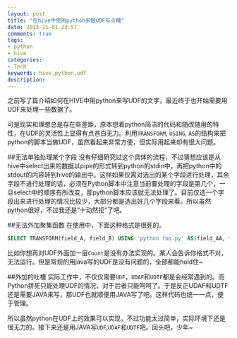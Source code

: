 ```yaml
---
layout: post
title: "在hive中使用python来做UDF有点糟"
date: 2013-11-01 23:57
comments: true
tags:
- python
- hive
categories: 
- Tech
keywords: hive,python,udf
description: 
---
```

之前写了篇介绍如何在HIVE中用python来写UDF的文字，最近终于也开始需要用UDF来处理一些数据了。

可是现实和理想总是存在些差距，原本想着python简洁的代码和随改随用的特性，在UDF的灵活性上显得有点苍白无力。利用`TRANSFORM`, `USING`, `AS`的结构来把python的脚本当做UDF，虽然看起来非常方便，但实际用起来却有很大问题。

##无法单独处理某个字段
没有仔细研究过这个具体的流程，不过猜想应该是从hive中select出来的数据以pipe的形式转到python的stdin中，再把python中的stdout的内容转到hive的输出中。这样如果仅需对选出的某个字段进行处理，其余字段不进行处理的话，必须在Python脚本中注意当前要处理的字段是第几个，一旦select中的顺序有所改变，那python脚本应该就无法处理了。目前仅选一个字段出来进行处理的情况比较少，大部分都是选出好几个字段来看。所以虽然python很好，不过我还是“十动然拒”了吧。

##无法外加聚集函数
在使用中，下面这种格式是很死的。

``` sql
SELECT TRANSFORM(field_A, field_B) USING 'python foo.py' AS(field_AA, field_BB) FROM ...
```

比如你想再对UDF外面加一层`Count`是没有办法实现的。某人会告诉你格式不对，无法运行。但是常规的用java写的UDF是没有问题的，全部都能hold住~

##外加的吐槽
实际工作中，不仅仅需要`UDF`，`UDAF`和`UDTF`都是会经常遇到的。而Python拼死只能处理UDF的情况，对于后者只能呵呵了。于是反正UDAF和UDTF还是需要JAVA来写，那UDF也就顺便用JAVA写了吧。这样代码也统一一点，便于管理。

所以虽然python在UDF上的效果可以实现，不过功能太过简单，实际环境下还是很无力的。接下来还是用JAVA写`UDF`,`UDAF`和`UDTF`吧。回头吧，少年~